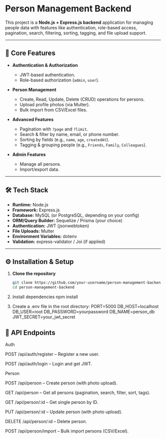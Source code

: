 # Person Management Backend

This project is a **Node.js + Express.js backend** application for managing people data with features like authentication, role-based access, pagination, search, filtering, sorting, tagging, and file upload support.  

---

## 🚀 Core Features

- **Authentication & Authorization**
  - JWT-based authentication.
  - Role-based authorization (`admin`, `user`).

- **Person Management**
  - Create, Read, Update, Delete (CRUD) operations for persons.
  - Upload profile photos (via Multer).
  - Bulk import from CSV/Excel files.

- **Advanced Features**
  - Pagination with `?page` and `?limit`.
  - Search & filter by name, email, or phone number.
  - Sorting by fields (e.g., `name`, `age`, `createdAt`).
  - Tagging & grouping people (e.g., `Friends`, `Family`, `Colleagues`).

- **Admin Features**
  - Manage all persons.
  - Import/export data.

---

## 🛠 Tech Stack

- **Runtime:** Node.js
- **Framework:** Express.js
- **Database:** MySQL (or PostgreSQL, depending on your config)
- **ORM/Query Builder:** Sequelize / Prisma (your choice)
- **Authentication:** JWT (jsonwebtoken)
- **File Uploads:** Multer
- **Environment Variables:** dotenv
- **Validation:** express-validator / Joi (if applied)

---

## ⚙️ Installation & Setup

1. **Clone the repository**
   ```bash
   git clone https://github.com/your-username/person-management-backend.git
   cd person-management-backend

2. Install dependencies
   npm install

3. Create a .env file in the root directory:
   PORT=5000
   DB_HOST=localhost
   DB_USER=root
   DB_PASSWORD=yourpassword
   DB_NAME=person_db
   JWT_SECRET=your_jwt_secret


## 📡 API Endpoints

Auth

 POST /api/auth/register – Register a new user.

 POST /api/auth/login – Login and get JWT.

Person

 POST /api/person – Create person (with photo upload).

 GET /api/person – Get all persons (pagination, search, filter, sort, tags).

 GET /api/person/:id – Get single person by ID.

 PUT /api/person/:id – Update person (with photo upload).

 DELETE /api/person/:id – Delete person.

 POST /api/person/import – Bulk import persons (CSV/Excel).
